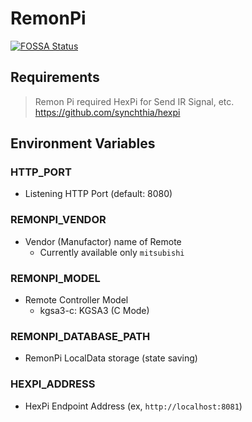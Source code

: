 RemonPi
=========================================

[![FOSSA Status](https://app.fossa.com/api/projects/git%2Bgithub.com%2Fsynchthia%2Fremonpi.svg?type=shield)](https://app.fossa.com/projects/git%2Bgithub.com%2Fsynchthia%2Fremonpi?ref=badge_shield)

## Requirements
> Remon Pi required HexPi for Send IR Signal, etc.  \
> https://github.com/synchthia/hexpi

## Environment Variables
### HTTP_PORT
* Listening HTTP Port (default: 8080)

### REMONPI_VENDOR
* Vendor (Manufactor) name of Remote
    * Currently available only `mitsubishi`

### REMONPI_MODEL
* Remote Controller Model
    * kgsa3-c: KGSA3 (C Mode)

### REMONPI_DATABASE_PATH
* RemonPi LocalData storage (state saving)

### HEXPI_ADDRESS
* HexPi Endpoint Address (ex, `http://localhost:8081`)
